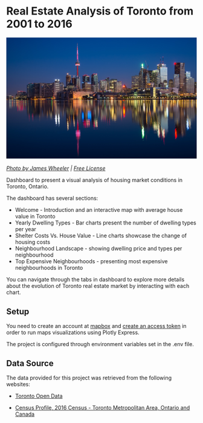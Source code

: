 # Real Estate Analysis of Toronto from 2001 to 2016

![Toronto at night](Images/toronto.jpg)

*[Photo by James Wheeler](https://www.pexels.com/@souvenirpixels?utm_content=attributionCopyText&utm_medium=referral&utm_source=pexels) | [Free License](https://www.pexels.com/photo-license/)*

Dashboard to present a visual analysis of housing market conditions in Toronto, Ontario.

The dashboard has several sections:

* Welcome - Introduction and an interactive map with average house value in Toronto
* Yearly Dwelling Types - Bar charts present the number of dwelling types per year 
* Shelter Costs Vs. House Value - Line charts showcase the change of housing costs
* Neighbourhood Landscape - showing dwelling price and types per neighbourhood
* Top Expensive Neighbourhoods - presenting most expensive neighbourhoods in Toronto

You can navigate through the tabs in dashboard to explore more details about the evolution of Toronto real estate market by interacting with each chart. 

## Setup

You need to create an account at [mapbox](https://www.mapbox.com/) and [create an access token](https://docs.mapbox.com/help/how-mapbox-works/access-tokens/#creating-and-managing-access-tokens) in order to run maps visualizations using Plotly Express.

The project is configured through environment variables set in the .env file.

## Data Source

The data provided for this project was retrieved from the following websites:

* [Toronto Open Data](https://open.toronto.ca/)

* [Census Profile, 2016 Census - Toronto Metropolitan Area, Ontario and Canada](https://www12.statcan.gc.ca/census-recensement/2016/dp-pd/prof/details/page.cfm?Lang=E&Geo1=CMACA&Code1=535&Geo2=PR&Code2=01&SearchText=toronto&SearchType=Begins&SearchPR=01&B1=All&TABID=1&type=0)